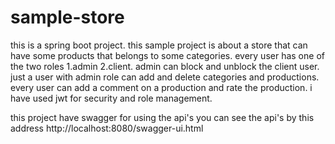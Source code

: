 # sample-store
this is a spring boot project.
this sample project is about a store that can have some products that belongs to some categories.
every user has one of the two roles 1.admin 2.client.
admin can block and unblock the client user.
just a user with admin role can add and delete categories and productions.
every user can add a comment on a production and rate the production.
i have used jwt for security and role management.




this project have swagger for using the api's
you can see the api's by this address 
http://localhost:8080/swagger-ui.html

